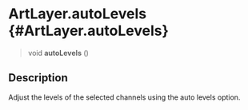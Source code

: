ArtLayer.autoLevels {#ArtLayer.autoLevels}
===================

> void **autoLevels** ()

Description
-----------

Adjust the levels of the selected channels using the auto levels option.
